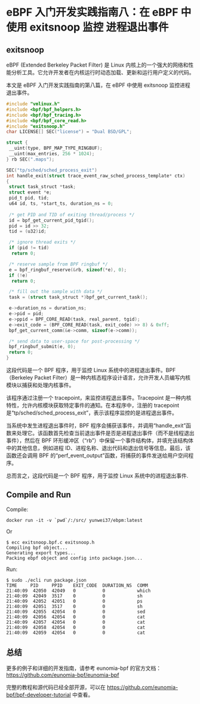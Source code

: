 # eBPF 入门开发实践指南八：在 eBPF 中使用 exitsnoop 监控 进程退出事件

## exitsnoop

eBPF (Extended Berkeley Packet Filter) 是 Linux 内核上的一个强大的网络和性能分析工具。它允许开发者在内核运行时动态加载、更新和运行用户定义的代码。

本文是 eBPF 入门开发实践指南的第八篇，在 eBPF 中使用 exitsnoop 监控进程退出事件。

```c
#include "vmlinux.h"
#include <bpf/bpf_helpers.h>
#include <bpf/bpf_tracing.h>
#include <bpf/bpf_core_read.h>
#include "exitsnoop.h"
char LICENSE[] SEC("license") = "Dual BSD/GPL";

struct {
 __uint(type, BPF_MAP_TYPE_RINGBUF);
 __uint(max_entries, 256 * 1024);
} rb SEC(".maps");

SEC("tp/sched/sched_process_exit")
int handle_exit(struct trace_event_raw_sched_process_template* ctx)
{
 struct task_struct *task;
 struct event *e;
 pid_t pid, tid;
 u64 id, ts, *start_ts, duration_ns = 0;
 
 /* get PID and TID of exiting thread/process */
 id = bpf_get_current_pid_tgid();
 pid = id >> 32;
 tid = (u32)id;

 /* ignore thread exits */
 if (pid != tid)
  return 0;

 /* reserve sample from BPF ringbuf */
 e = bpf_ringbuf_reserve(&rb, sizeof(*e), 0);
 if (!e)
  return 0;

 /* fill out the sample with data */
 task = (struct task_struct *)bpf_get_current_task();

 e->duration_ns = duration_ns;
 e->pid = pid;
 e->ppid = BPF_CORE_READ(task, real_parent, tgid);
 e->exit_code = (BPF_CORE_READ(task, exit_code) >> 8) & 0xff;
 bpf_get_current_comm(&e->comm, sizeof(e->comm));

 /* send data to user-space for post-processing */
 bpf_ringbuf_submit(e, 0);
 return 0;
}
```

这段代码是一个 BPF 程序，用于监控 Linux 系统中的进程退出事件。BPF（Berkeley Packet Filter）是一种内核态程序设计语言，允许开发人员编写内核模块以捕获和处理内核事件。

该程序通过注册一个 tracepoint，来监控进程退出事件。Tracepoint 是一种内核特性，允许内核模块获取特定事件的通知。在本程序中，注册的 tracepoint 是“tp/sched/sched_process_exit”，表示该程序监控的是进程退出事件。

当系统中发生进程退出事件时，BPF 程序会捕获该事件，并调用“handle_exit”函数来处理它。该函数首先检查当前退出事件是否是进程退出事件（而不是线程退出事件），然后在 BPF 环形缓冲区（“rb”）中保留一个事件结构体，并填充该结构体中的其他信息，例如进程 ID、进程名称、退出代码和退出信号等信息。最后，该函数还会调用 BPF 的“perf_event_output”函数，将捕获的事件发送给用户空间程序。

总而言之，这段代码是一个 BPF 程序，用于监控 Linux 系统中的进程退出事件.

## Compile and Run

Compile:

```shell
docker run -it -v `pwd`/:/src/ yunwei37/ebpm:latest
```

Or

```console
$ ecc exitsnoop.bpf.c exitsnoop.h
Compiling bpf object...
Generating export types...
Packing ebpf object and config into package.json...
```

Run:

```console
$ sudo ./ecli run package.json 
TIME     PID     PPID    EXIT_CODE  DURATION_NS  COMM    
21:40:09  42050  42049   0          0            which
21:40:09  42049  3517    0          0            sh
21:40:09  42052  42051   0          0            ps
21:40:09  42051  3517    0          0            sh
21:40:09  42055  42054   0          0            sed
21:40:09  42056  42054   0          0            cat
21:40:09  42057  42054   0          0            cat
21:40:09  42058  42054   0          0            cat
21:40:09  42059  42054   0          0            cat
```

## 总结

更多的例子和详细的开发指南，请参考 eunomia-bpf 的官方文档：<https://github.com/eunomia-bpf/eunomia-bpf>

完整的教程和源代码已经全部开源，可以在 <https://github.com/eunomia-bpf/bpf-developer-tutorial> 中查看。
